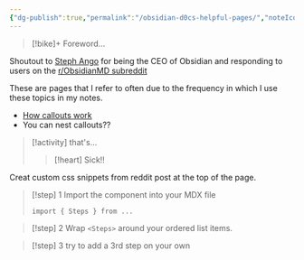 ```yaml
---
{"dg-publish":true,"permalink":"/obsidian-d0cs-helpful-pages/","noteIcon":"","updated":"2024-08-20T16:55:35.876-07:00"}
---
```


>[!bike]+ Foreword...
> 
Shoutout to [Steph Ango](https://stephango.com/) for being the CEO of Obsidian and responding to users on the [r/ObsidianMD subreddit](https://www.reddit.com/r/ObsidianMD/comments/1ew1548/creating_steps_from_numbered_lists_in_obsidian/)

These are pages that I refer to often due to the frequency in which I use these topics in my notes.

- [How callouts work](https://help.obsidian.md/Editing+and+formatting/Callouts)
- You can nest callouts??

>[!activity] that's...
>> [!heart] Sick!!

Creat custom css snippets from reddit post at the top of the page.

> [!step] 1
> Import the component into your MDX file
> ```js﻿﻿
> import { Steps } from ...
> ```

> [!step] 2
> ﻿﻿Wrap `<Steps>` around your ordered list items.

>[!step] 3
> try to add a 3rd step on your own